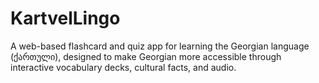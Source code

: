 # KartvelLingo
A web-based flashcard and quiz app for learning the Georgian language (ქართული), designed to make Georgian more accessible through interactive vocabulary decks, cultural facts, and audio.
